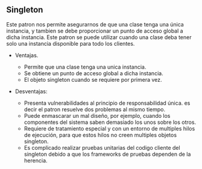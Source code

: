 ## Singleton

Este patron nos permite asegurarnos de que una clase tenga una única instancia, y tambien se debe proporcionar un punto de acceso global a dicha instancia. Este patron se puede utilizar cuando una clase deba tener solo una instancia disponible para todo los clientes.


- Ventajas.
	- Permite que una clase tenga una unica instancia.
	- Se obtiene un punto de acceso global a dicha instancia.
	- El objeto singleton cuando se requiere por primera vez.

- Desventajas:
	- Presenta vulnerabilidades al principio de responsabilidad única. es decir el patron resuelve dos problemas al mismo tiempo.
	- Puede enmascarar un mal diseño, por ejemplo, cuando los componentes del sistema saben demasiado los unos sobre los otros.
	- Requiere de tratamiento especial y con un entorno de multiples hilos de ejecución, para que estos hilos no creen multiples objetos singleton.
	- Es complicado realizar pruebas unitarias del codigo cliente del singleton debido a que los frameworks de pruebas dependen de la herencia.
